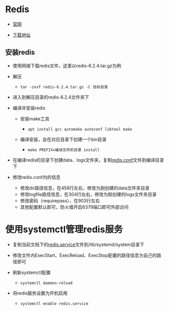 # Redis

* [官网](https://redis.io/)

* [下载地址](https://redis.io/download/#redis-downloads)

## 安装redis

* 使用网络下载redis文件，这里以redis-6.2.4.tar.gz为例

* 解压

  * ```shell
    tar -zxvf redis-6.2.4.tar.gz -C 目标目录
    ```

* 进入到解压目录的redis-6.2.4文件夹下

* 编译并安装redis

  * 安装make工具

    * ```shell
      apt install gcc automake autoconf libtool make
      ```

  * 编译安装，会在对应目录下创建一个bin目录

    * ```shell
      make PREFIX=编译文件的目录 install
      ```

* 在编译redis的目录下创建data、logs文件夹，复制[redis.conf](./file/redis.conf)文件到编译目录下

* 修改redis.conf内的信息

  * 修改dir路径信息，在456行左右，修改为刚创建的data文件夹目录
  * 修改logfile路径信息，在304行左右，修改为刚创建的logs文件夹目录
  * 修改密码（requirepass），在903行左右
  * 其他配置默认即可，防火墙开启6379端口即可外部访问

# 使用systemctl管理redis服务

* 复制当前文档下的[redis.service](./file/redis.service)文件到/lib/systemd/system目录下

* 修改文件内ExecStart、ExecReload、ExecStop配置的路径信息为自己的路径即可

* 刷新systemctl配置

  * ```shell
    systemctl daemon-reload
    ```

* 将redis服务设置为开机启用

  * ```shell
    systemctl enable redis.service
    ```

    



